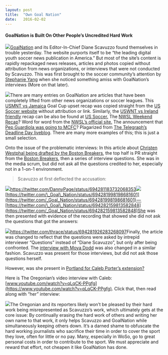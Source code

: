 ```yaml
---
layout:	post
title:	"Own Goal Nation"
date:	2016-02-02
---
```


  #### GoalNation is Built On Other People’s Uncredited Hard Work

![](/img/1*Y69K2KRI_Ys4AW2lnmtd-A.png)[GoalNation](http://www.goalnation.com) and its Editor-In-Chief Diane Scavuzzo found themselves in trouble yesterday. The website purports itself to be “the leading digital youth soccer news publication in America.” But most of the site’s content is rapidly repackaged news releases, articles and photos copied without attribution from news organizations, or interviews that were not conducted by Scavuzzo. This was first brought to the soccer community’s attention by [Stephanie Yang](http://www.twitter.com/thrace) when she noticed something amiss with GoalNation’s interviews (More on that later).

![](/img/1*3z_QYJQefIfGQF1Ak-hP0A.png)There are many entries on GoalNation are articles that have been completely lifted from other news organizations or soccer leagues. This [USMNT vs Jamaica](http://goalnation.com/gold-cup-upset-us-mnt-falls-to-jamaica/) Goal Cup upset recap was copied straight from the [US Soccer website](http://www.ussoccer.com/stories/2015/07/22/19/59/150722-mnt-v-jam-gamestory) without attribution or link. Similarly, the [USWNT vs Ireland friendly](http://goalnation.com/uswnt-shut-out-republic-of-ireland/) recap can be also be found at [US Soccer.](https://www.google.com/url?sa=t&rct=j&q=&esrc=s&source=web&cd=1&cad=rja&uact=8&ved=0ahUKEwiQv8SBpdjKAhVJkx4KHWpKCgYQFggdMAA&url=http%3A%2F%2Fwww.ussoccer.com%2Fstories%2F2016%2F01%2F24%2F00%2F37%2F160123-wnt-opens-2016-with-5-0-win-against-republic-of-ireland-in-front-of-record-crowd-in-san-diego&usg=AFQjCNE_w-oMy2YY1MR8-19uoKPFBn-1sQ&sig2=rp7ZtYAxJuXBWdUxI8BHIw) The [NWSL Weekend Recap](http://goalnation.com/nwsl-on-loan-weekend-recap/)? Word for word from the [NWSL’s official site.](http://www.nwslsoccer.com/News/2015Q4/902957.html) The announcement that [Pep Guardiola was going to MCFC](http://goalnation.com/manchester-city-guardiola-takes-pellegrinis-coach-spot/)? Plagarized from [The Telegraph’s Deadline Day liveblog](http://www.telegraph.co.uk/sport/football/teams/manchester-city/12133958/Pep-Guardiola-to-take-over-at-Manchester-City-live.html#update-20160201-1536). There are many more examples of this; this is just a small selection.

Onto the issue of the problematic interviews: In this article about [Christen Westphal being drafted by the Boston Breakers](http://goalnation.com/interview-christen-westphal-boston-breakers/), the top half is PR straight from the [Boston Breakers](http://www.bostonbreakerssoccer.com/home/904422.html), then a series of interview questions. She was in the media scrum, but did not ask all the questions credited to her, especially not in a 1-on-1 environment.


> [](https://twitter.com/thrace/status/694276799434465280)
> [](https://twitter.com/thrace/status/694281253533700098)Scavuzzo at first deflected the accusation:

![](/img/1*t3R7BePBxHP4UC_1HA5BZQ.png)<https://twitter.com/DannyPage/status/694281183732068353>![](/img/1*8JQQ8QXEbZuT4FAoZGndTw.png)[https://twitter.com/\_Goal\_Nation/status/694281998198681601](https://twitter.com/_Goal_Nation/status/694281998198681601) — [https://twitter.com/\_Goal\_Nation/status/694282159813582848](https://twitter.com/_Goal_Nation/status/694282159813582848)She was then presented with evidence of the recording that showed she did not ask the questions that got the answers:

![](/img/1*YM2cE50W5aUHvcDXow27xQ.png)<https://twitter.com/thrace/status/694281926283268097>Finally, the article was changed to reflect that the questions were asked by intrepid interviewer “Questions” instead of “Diane Scavuzzo”, but only after being confronted. The [interview with Moya Dodd](http://goalnation.com/women-in-soccer-moya-dodd/) was also changed in a similar fashion. Scavuzzo was present for those interviews, but did not ask those questions herself.

However, was she present in [Portland for Caleb Porter’s extension?](http://goalnation.com/caleb-porter-intervew/)

Here is The Oregonian’s video interview with Caleb: [www.youtube.com/watch?v=qLqCK-PPgfg](https://www.youtube.com/watch?v=qLqCK-PPgfg). Click that, then read along with “her” interview:

![](/img/1*svUCZkTwlXUSmFlSZB22FA.png)The Oregonian and its reporters likely won’t be pleased by their hard work being misrepresented as Scavuzzo’s work, which ultimately gets at the core issue: By continually erasing the hard work of others and writing her own name to that work, it only helps Scavuzzo and GoalNation while simultaneously keeping others down. It’s a darned shame to obfuscate the hard working journalists who sacrifice their time in order to cover the sport they love, often for little or no pay. Many, especially in WoSo, go to great personal costs in order to contribute to the sport. We must appreciate and reward that effort, not cheapen it like GoalNation has done.

  